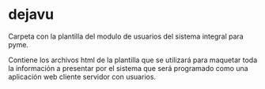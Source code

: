 # dejavu
Carpeta con la plantilla del modulo de usuarios del sistema integral para pyme.

Contiene los archivos html de la plantilla que se utilizará para maquetar toda la información a presentar por el sistema
que será programado como una aplicación web cliente servidor con usuarios.

